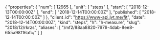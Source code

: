 {
  "properties": {
    "num": [
      12965
    ],
    "unit": [
      "steps"
    ],
    "start": [
      "2018-12-13T00:00:00Z"
    ],
    "end": [
      "2018-12-14T00:00:00Z"
    ],
    "published": [
      "2018-12-14T00:00:00Z"
    ]
  },
  "client_id": "https://www-api.jvt.me/fit",
  "date": "2018-12-14T00:00:00Z",
  "kind": "steps",
  "h": "h-measure",
  "slug": "2018/12/rkrzs",
  "aliases": [
    "/mf2/88aa8820-7979-4dab-8ee8-655a98116afc/"
  ]
}

